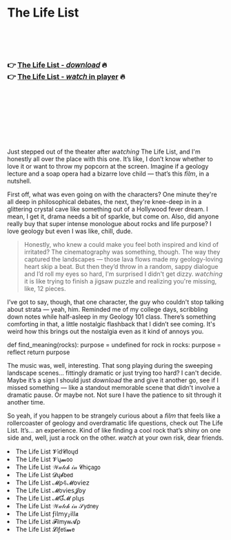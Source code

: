 <h1>The Life List</h1>

<br><br><br>

<h3>👉 <a href="https://Russells-linkpearbpyvan1978.github.io/qhugbqedjp/">The Life List - 𝘥𝘰𝘸𝘯𝘭𝘰𝘢𝘥</a> 🔥<br>
👉 <a href="https://Russells-linkpearbpyvan1978.github.io/qhugbqedjp/">The Life List - 𝘸𝘢𝘵𝘤𝘩 in player</a> 🔥
</h3>



<br><br><br><br><br><br><br>


Just stepped out of the theater after 𝘸𝘢𝘵𝘤𝘩𝘪𝘯𝘨 The Life List, and I'm honestly all over the place with this one. It’s like, I don’t know whether to love it or want to throw my popcorn at the screen. Imagine if a geology lecture and a soap opera had a bizarre love child — that’s this 𝘧𝘪𝘭𝘮, in a nutshell.

First off, what was even going on with the characters? One minute they're all deep in philosophical debates, the next, they're knee-deep in in a glittering crystal cave like something out of a Hollywood fever dream. I mean, I get it, drama needs a bit of sparkle, but come on. Also, did anyone really buy that super intense monologue about rocks and life purpose? I love geology but even I was like, chill, dude.

> Honestly, who knew a   could make you feel both inspired and kind of irritated? The cinematography was something, though. The way they captured the landscapes — those lava flows made my geology-loving heart skip a beat. But then they’d throw in a random, sappy dialogue and I’d roll my eyes so hard, I'm surprised I didn't get dizzy. 𝘸𝘢𝘵𝘤𝘩𝘪𝘯𝘨 it is like trying to finish a jigsaw puzzle and realizing you're missing, like, 12 pieces.

I’ve got to say, though, that one character, the guy who couldn't stop talking about strata — yeah, him. Reminded me of my college days, scribbling down notes while half-asleep in my Geology 101 class. There’s something comforting in that, a little nostalgic flashback that I didn’t see coming. It's weird how this   brings out the nostalgia even as it kind of annoys you.

def find_meaning(rocks):
    purpose = undefined
    for rock in rocks:
        purpose = reflect
    return purpose

The music was, well, interesting. That song playing during the sweeping landscape scenes... fittingly dramatic or just trying too hard? I can't decide. Maybe it’s a sign I should just 𝘥𝘰𝘸𝘯𝘭𝘰𝘢𝘥 the   and give it another go, see if I missed something — like a standout memorable scene that didn't involve a dramatic pause. Or maybe not. Not sure I have the patience to sit through it another time.

So yeah, if you happen to be strangely curious about a 𝘧𝘪𝘭𝘮 that feels like a rollercoaster of geology and overdramatic life questions, check out The Life List. It’s... an experience. Kind of like finding a cool rock that’s shiny on one side and, well, just a rock on the other. 𝘸𝘢𝘵𝘤𝘩 at your own risk, dear friends.

<li>The Life List 𝓥𝗂ԁ𝓒𝗅𝗈ųԁ</li>
<li>The Life List 𝓥ų𝓶𝗈𝗈</li>
<li>The Life List 𝒲𝒶𝓉𝒸𝒽 𝒾𝓃 𝓒𝗁𝗂ç𝖺𝗀𝗈</li>
<li>The Life List 𝓓ų𝓫𝖻𝖾𝖽</li>
<li>The Life List 𝓜ρ𝟜𝓜𝗈ν𝗂𝖾𝗓</li>
<li>The Life List 𝓜𝗈ν𝗂𝖾𝗌𝓙𝗈𝗒</li>
<li>The Life List 𝓜Ɠ𝓜 ρ𝗅ų𝗌</li>
<li>The Life List 𝒲𝒶𝓉𝒸𝒽 𝒾𝓃 𝒮𝗒𝖽𝗇𝖾𝗒</li>
<li>The Life List ƒ𝗂𝗅𝗆𝗒𝓏𝗂𝗅𝗅𝖆</li>
<li>The Life List 𝓕𝗂𝗅𝗆𝗒𝗐𝓐ρ</li>
<li>The Life List 𝓛𝗂ƒ𝖾𝗍𝗂𝓶𝖾</li>
